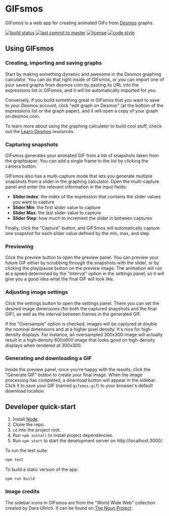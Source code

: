 # GIFsmos

GIFsmos is a web app for creating animated GIFs from
[Desmos](https://www.desmos.com/calculator) graphs.

[![build status](https://img.shields.io/travis/ctlusto/gifsmos.svg?style=flat-square)](https://travis-ci.org/ctlusto/gifsmos)
[![last commit to master](https://img.shields.io/github/last-commit/ctlusto/gifsmos/master.svg?style=flat-square)](https://github.com/ctlusto/gifsmos/commits/master)
[![license](https://img.shields.io/github/license/ctlusto/gifsmos.svg?style=flat-square)](https://github.com/ctlusto/gifsmos/blob/master/LICENSE.md)
[![code style](https://img.shields.io/badge/code%20style-Prettier-blue.svg?style=flat-square)](https://prettier.io/)

## Using GIFsmos

### Creating, importing and saving graphs

Start by making something dynamic and awesome in the Desmos graphing calculator.
You can do that right inside of GIFsmos, or you can import one of your saved
graphs from desmos.com by pasting its URL into the expressions list in GIFsmos,
and it will be automatically imported for you.

Conversely, if you build something great in GIFsmos that you want to save to
your Desmos account, click "edit graph on Desmos" (at the bottom of the
expressions list or the graph paper), and it will open a copy of your graph on
desmos.com.

To learn more about using the graphing calculator to build cool stuff, check out
the [Learn Desmos](https://learn.desmos.com/graphing) resources.

### Capturing snapshots

GIFsmos generates your animated GIF from a list of snapshots taken from the
graphpaper. You can add a single frame to the list by clicking the camera
button.

GIFsmos also has a multi-capture mode that lets you generate multiple
snapshots from a slider in the graphing calculator. Open the multi-capture panel
and enter the relevant information in the input fields:

- **Slider Index**: the index of the expression that contains the slider values
  you want to capture
- **Slider Min**: the first slider value to capture
- **Slider Max**: the last slider value to capture
- **Slider Step**: how much to increment the slider in between captures

Finally, click the "Capture" button, and GIFSmos will automatically capture one
snapshot for each slider value defined by the min, max, and step.

### Previewing

Click the preview button to open the preview panel. You can preview your future
GIF either by scrubbing through the snapshots with the slider, or by clicking
the play/pause button on the preview image. The animation will run at a speed
determined by the "Interval" option in the settings panel, so it will give you a
good idea what the final GIF will look like.

### Adjusting image settings

Click the settings button to open the settings panel. There you can set the
desired image dimensions (for both the captured snapshots and the final GIF), as
well as the interval between frames in the generated GIF.

If the "Oversample" option is checked, images will be captured at double the
nominal dimensions and at a higher pixel density. It's nice for high-density
displays. For instance, an oversampled 300x300 image will actually result in a
high-density 600x600 image that looks good on high-density displays when
rendered at 300x300.

### Generating and downloading a GIF

Inside the preview panel, once you're happy with the results, click the
"Generate GIF" button to create your final image. When the image processing has
completed, a download button will appear in the sidebar. Click it to save your
GIF (named `gifsmos.gif`) to your browser's default download location.

## Developer quick-start

1. Install [Node](https://nodejs.org/en/).
1. Clone the repo.
1. `cd` into the project root.
1. Run `npm install` to install project dependencies.
1. Run `npm start` to start the development server on http://localhost:3000/.

To run the test suite:

```bash
npm test
```

To build a static version of the app:

```bash
npm run build
```

### Image credits

The sidebar icons in GIFsmos are from the "World Wide Web" collection created by
Dara Ullrich. It can be found on [The Noun
Project](https://thenounproject.com/Dara%20Ullrich/collection/world-wide-web/).

